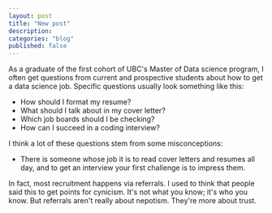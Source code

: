 ```yaml
---
layout: post
title: "New post"
description: 
categories: "blog"
published: false
---
```


As a graduate of the first cohort of UBC's Master of Data science program, I often get questions from current and prospective students about how to get a data science job. Specific questions usually look something like this:

- How should I format my resume?
- What should I talk about in my cover letter?
- Which job boards should I be checking?
- How can I succeed in a coding interview?

I think a lot of these questions stem from some misconceptions:

- There is someone whose job it is to read cover letters and resumes all day, and to get an interview your first challenge is to impress them.

In fact, most recruitment happens via referrals. I used to think that people said this to get points for cynicism. It's not what you know; it's who you know. But referrals aren't really about nepotism. They're more about trust.